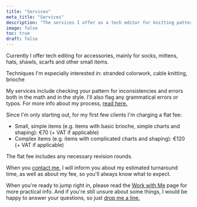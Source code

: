 ```yaml
---
title: "Services"
meta_title: "Services"
description: "The services I offer as a tech editor for knitting patterns"
image: false
toc: true
draft: false
---
```


Currently I offer tech editing for accessories, mainly for socks, mittens, hats, shawls, scarfs and other small items.

Techniques I'm especially interested in: stranded colorwork, cable knitting, brioche

My services include checking your pattern for inconsistencies and errors both in the math and in the style. I'll also flag any grammatical errors or typos. For more info about my process, [read here.](/process)

Since I'm only starting out, for my first few clients I'm charging a flat fee:

- Small, simple items (e.g. items with basic brioche, simple charts and shaping): €70 (+ VAT if applicable)
- Complex items (e.g. items with complicated charts and shaping): €120 (+ VAT if applicable)

The flat fee includes any necessary revision rounds.

When you [contact me,](/contact) I will inform you about my estimated turnaround time, as well as about my fee, so you'll always know what to expect.

When you're ready to jump right in, please read the [Work with Me](/process) page for more practical info. And if you're still unsure about some things, I would be happy to answer your questions, so just [drop me a line.](/contact)